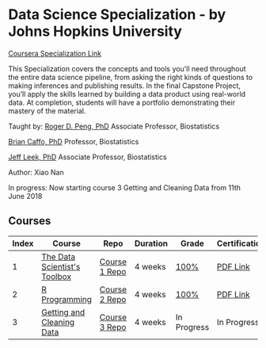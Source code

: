 # Data Science Specialization - by Johns Hopkins University
[Coursera Specialization Link](https://www.coursera.org/specialization/jhudatascience)

This Specialization covers the concepts and tools you'll need throughout the entire data science pipeline, from asking the right kinds of questions to making inferences and publishing results. In the final Capstone Project, you’ll apply the skills learned by building a data product using real-world data. At completion, students will have a portfolio demonstrating their mastery of the material.

Taught by:
[Roger D. Peng, PhD](http://www.biostat.jhsph.edu/~rpeng/)
Associate Professor, Biostatistics

[Brian Caffo, PhD](https://sites.google.com/view/bcaffo/home)
Professor, Biostatistics

[Jeff Leek, PhD](http://jtleek.com/)
Associate Professor, Biostatistics

Author: Xiao Nan

In progress: Now starting course 3 Getting and Cleaning Data from 11th June 2018

## Courses
Index | Course | Repo | Duration | Grade | Certification
--- | --- | --- | --- | --- | ---
1 | [The Data Scientist's Toolbox](https://www.coursera.org/learn/data-scientists-tools/) | [Course 1 Repo](https://github.com/xnone/datasciencecoursera/tree/master/01_DataScientistToolbox) | 4 weeks | [100%](https://www.coursera.org/account/accomplishments/verify/5GKWRZYB62X9) | [PDF Link](01_DataScientistToolbox/Coursera%205GKWRZYB62X9.pdf)
2 | [R Programming](https://www.coursera.org/learn/r-programming/) | [Course 2 Repo](https://github.com/xnone/datasciencecoursera/tree/master/02_RProgramming) | 4 weeks | [100%](https://www.coursera.org/account/accomplishments/records/JGFP5N9YDS3Q) | [PDF Link](02_RProgramming/Coursera%209NZJ2JFSDNSP.pdf) 
3 | [Getting and Cleaning Data](https://www.coursera.org/learn/data-cleaning/) | [Course 3 Repo](https://github.com/xnone/datasciencecoursera/tree/master/03_DataCleaning) | 4 weeks | In Progress | In Progress 
